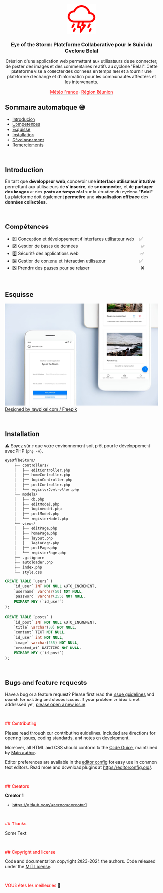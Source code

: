 <p align="center">
  <a href="https://github.com/jerem-point-re/eyeOfTheStormMVC/">
    <img src="logo.svg" alt="Logo" width=96 height=96>
  </a>

  <h3 align="center">
	  Eye of the Storm: Plateforme Collaborative pour le Suivi du Cyclone Belal
  </h3>

  <p align="center">
	  Création d'une application web permettant aux utilisateurs de se connecter, de poster des images et des commentaires relatifs au cyclone "Belal". Cette plateforme vise à collecter des données en temps réel et à fournir une plateforme d'échange et d'information pour les communautés affectées et les intervenants.
    <br><br>
    <a href="https://meteofrance.re/fr/cyclone"><font color="red">Météo France</font></a>
    ·
    <a href="https://regionreunion.com/"><font color="red">Région Réunion</font></a>
  </p>
</p>


## Sommaire automatique 😅

- <font color="red">[Introducion](#introduction)</font>
- <font color="red">[Compétences](#competences)</font>
- <font color="red">[Esquisse](#esquisse)</font>
- <font color="red">[Installation](#installation)</font>
- <font color="red">[Développement](#developpement)</font>
- <font color="red">[Remerciements](#remerciements)</font>

<br>

## Introduction

En tant que **développeur web**, concevoir une **interface utilisateur intuitive** permettant aux utilisateurs de **s'inscrire**, de **se connecter**, et de **partager des images** et des **posts en temps réel** sur la situation du cyclone "**Belal**". La plateforme doit également **permettre** une **visualisation efficace** des **données collectées**.

<br>

## Compétences

- 1️⃣ Conception et développement d'interfaces utilisateur web &nbsp;&nbsp;&nbsp;✅
- 2️⃣ Gestion de bases de données &nbsp;&nbsp;&nbsp;&nbsp;&nbsp;&nbsp;&nbsp;&nbsp;&nbsp;&nbsp;&nbsp;&nbsp;&nbsp;&nbsp;&nbsp;&nbsp;&nbsp;&nbsp;&nbsp;&nbsp;&nbsp;&nbsp;&nbsp;&nbsp;&nbsp;&nbsp;&nbsp;&nbsp;&nbsp;&nbsp;&nbsp;&nbsp;&nbsp;&nbsp;&nbsp;&nbsp;&nbsp;&nbsp;&nbsp;&nbsp;&nbsp;&nbsp;&nbsp;&nbsp;&nbsp;&nbsp;&nbsp;&nbsp;&nbsp;&nbsp;&nbsp; ✅
- 3️⃣ Sécurité des applications web &nbsp;&nbsp;&nbsp;&nbsp;&nbsp;&nbsp;&nbsp;&nbsp;&nbsp;&nbsp;&nbsp;&nbsp;&nbsp;&nbsp;&nbsp;&nbsp;&nbsp;&nbsp;&nbsp;&nbsp;&nbsp;&nbsp;&nbsp;&nbsp;&nbsp;&nbsp;&nbsp;&nbsp;&nbsp;&nbsp;&nbsp;&nbsp;&nbsp;&nbsp;&nbsp;&nbsp;&nbsp;&nbsp;&nbsp;&nbsp;&nbsp;&nbsp;&nbsp;&nbsp;&nbsp;&nbsp;&nbsp;&nbsp;&nbsp;&nbsp;&nbsp;✅
- 4️⃣ Gestion de contenu et interaction utilisateur &nbsp;&nbsp;&nbsp;&nbsp;&nbsp;&nbsp;&nbsp;&nbsp;&nbsp;&nbsp;&nbsp;&nbsp;&nbsp;&nbsp;&nbsp;&nbsp;&nbsp;&nbsp;&nbsp;&nbsp;&nbsp;&nbsp;&nbsp;&nbsp;&nbsp;&nbsp;&nbsp;✅
- 5️⃣ Prendre des pauses pour se relaxer &nbsp;&nbsp;&nbsp;&nbsp;&nbsp;&nbsp;&nbsp;&nbsp;&nbsp;&nbsp;&nbsp;&nbsp;&nbsp;&nbsp;&nbsp;&nbsp;&nbsp;&nbsp;&nbsp;&nbsp;&nbsp;&nbsp;&nbsp;&nbsp;&nbsp;&nbsp;&nbsp;&nbsp;&nbsp;&nbsp;&nbsp;&nbsp;&nbsp;&nbsp;&nbsp;&nbsp;&nbsp;&nbsp;&nbsp;&nbsp;&nbsp;&nbsp;❌

<br>

## Esquisse

![MockUp](mockup.jpg)
<a href="http://www.freepik.com">Designed by rawpixel.com / Freepik</a>


<br>

## Installation

⚠️ Soyez sûr.e que votre environnement soit prêt pour le développement avec PHP (``php -v``).

```text
eyeOfTheStorm/
    ├── controllers/
    │   ├── editController.php
    │   ├── homeController.php
    │   ├── loginController.php
    │   ├── postController.php
    │   └── registerController.php
    └── models/
    │   ├── db.php
    │   ├── editModel.php
    │   ├── loginModel.php
    │   ├── postModel.php
    │   └── registerModel.php
    └── views/
    │   ├── editPage.php
    │   ├── homePage.php
    │   ├── layout.php
    │   ├── loginPage.php
    │   ├── postPage.php
    │   └── registerPage.php
    ├── .gitignore
    ├── autoloader.php
    ├── index.php
    └── style.css
```

```sql
CREATE TABLE `users` (
	`id_user` INT NOT NULL AUTO_INCREMENT,
	`username` varchar(50) NOT NULL,
	`password` varchar(255) NOT NULL,
	PRIMARY KEY (`id_user`)
);

CREATE TABLE `posts` (
	`id_post` INT NOT NULL AUTO_INCREMENT,
	`title` varchar(50) NOT NULL,
	`content` TEXT NOT NULL,
	`id_user` int NOT NULL,
	`image` varchar(255) NOT NULL,
	`created_at` DATETIME NOT NULL,
	PRIMARY KEY (`id_post`)
);
```

<br>

## Bugs and feature requests

Have a bug or a feature request? Please first read the [issue guidelines](https://reponame/blob/master/CONTRIBUTING.md) and search for existing and closed issues. If your problem or idea is not addressed yet, [please open a new issue](https://reponame/issues/new).

<br>

<font color="red">## Contributing</font>

Please read through our [contributing guidelines](https://reponame/blob/master/CONTRIBUTING.md). Included are directions for opening issues, coding standards, and notes on development.

Moreover, all HTML and CSS should conform to the [Code Guide](https://github.com/mdo/code-guide), maintained by [Main author](https://github.com/usernamemainauthor).

Editor preferences are available in the [editor config](https://reponame/blob/master/.editorconfig) for easy use in common text editors. Read more and download plugins at <https://editorconfig.org/>.

<br>

<font color="red">## Creators</font>

**Creator 1**

- <https://github.com/usernamecreator1>

<br>

<font color="red">## Thanks</font>

Some Text

<br>

<font color="red">## Copyright and license</font>

Code and documentation copyright 2023-2024 the authors. Code released under the [MIT License](https://reponame/blob/master/LICENSE).

<br>

<font color="red">VOUS êtes les meilleur.es</font> :metal:
